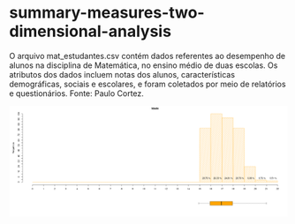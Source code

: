 # summary-measures-two-dimensional-analysis
O arquivo mat_estudantes.csv contém dados referentes ao desempenho de alunos na disciplina de Matemática, no ensino médio de duas escolas. Os atributos dos dados incluem notas dos alunos, características demográficas, sociais e escolares, e foram coletados por meio de relatórios e questionários.  Fonte: Paulo Cortez.


<img src="./src/img/Rplot_IDADE.png">